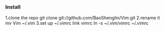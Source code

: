 ### Install
1.clone the repo
		git clone git://github.com/BaoShenglin/Vim.git
2.rename it
		mv Vim ~/.vim
3.set up ~/.vimrc link vimrc
		ln -s ~/.vim/vimrc ~/.vimrc

